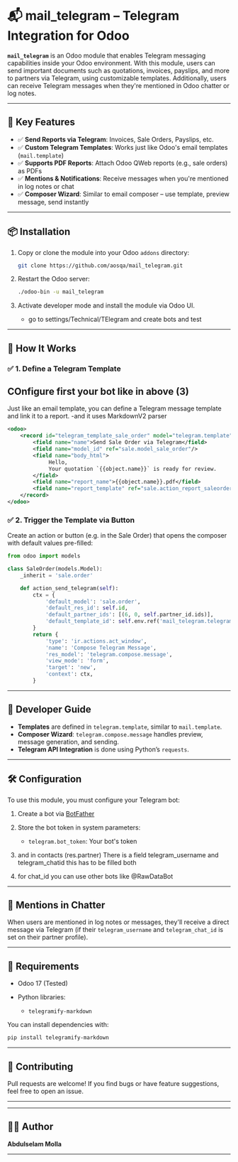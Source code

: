 # 📬 mail\_telegram – Telegram Integration for Odoo

**`mail_telegram`** is an Odoo module that enables Telegram messaging capabilities inside your Odoo environment. With this module, users can send important documents such as quotations, invoices, payslips, and more to partners via Telegram, using customizable templates. Additionally, users can receive Telegram messages when they're mentioned in Odoo chatter or log notes.

---

## 🚀 Key Features

* ✅ **Send Reports via Telegram**: Invoices, Sale Orders, Payslips, etc.
* ✅ **Custom Telegram Templates**: Works just like Odoo's email templates (`mail.template`)
* ✅ **Supports PDF Reports**: Attach Odoo QWeb reports (e.g., sale orders) as PDFs
* ✅ **Mentions & Notifications**: Receive messages when you're mentioned in log notes or chat
* ✅ **Composer Wizard**: Similar to email composer – use template, preview message, send instantly

---

## 📦 Installation

1. Copy or clone the module into your Odoo `addons` directory:

   ```bash
   git clone https://github.com/aosqa/mail_telegram.git
   ```

2. Restart the Odoo server:

   ```bash
   ./odoo-bin -u mail_telegram
   ```

3. Activate developer mode and install the module via Odoo UI.
     - go to settings/Technical/TElegram   and create bots and test

---

## 🧠 How It Works

### ✅ 1. Define a Telegram Template
  ## COnfigure first your bot like in above (3)

Just like an email template, you can define a Telegram message template and link it to a report.
-and it uses MarkdownV2 parser

```xml
<odoo>
    <record id="telegram_template_sale_order" model="telegram.template">
        <field name="name">Send Sale Order via Telegram</field>
        <field name="model_id" ref="sale.model_sale_order"/>
        <field name="body_html">
             Hello,  
             Your quotation `{{object.name}}` is ready for review.
        </field>
        <field name="report_name">{{object.name}}.pdf</field>
        <field name="report_template" ref="sale.action_report_saleorder"/>
    </record>
</odoo>
```

### ✅ 2. Trigger the Template via Button

Create an action or button (e.g. in the Sale Order) that opens the composer with default values pre-filled:

```python
from odoo import models

class SaleOrder(models.Model):
    _inherit = 'sale.order'

    def action_send_telegram(self):
        ctx = {
            'default_model': 'sale.order',
            'default_res_id': self.id,
            'default_partner_ids': [(6, 0, self.partner_id.ids)],
            'default_template_id': self.env.ref('mail_telegram.telegram_template_sale_order').id,
        }
        return {
            'type': 'ir.actions.act_window',
            'name': 'Compose Telegram Message',
            'res_model': 'telegram.compose.message',
            'view_mode': 'form',
            'target': 'new',
            'context': ctx,
        }
```

---

## 🧩 Developer Guide

* **Templates** are defined in `telegram.template`, similar to `mail.template`.
* **Composer Wizard**: `telegram.compose.message` handles preview, message generation, and sending.
* **Telegram API Integration** is done using Python’s `requests`.

---

## 🛠️ Configuration

To use this module, you must configure your Telegram bot:

1. Create a bot via [BotFather](https://t.me/botfather)
2. Store the bot token in system parameters:

   * `telegram.bot_token`: Your bot's token
3. and in contacts (res.partner) There is a field telegram_username and telegram_chatid  this has to be filled both
4. for chat_id you can use other bots like @RawDataBot

---

## 📨 Mentions in Chatter

When users are mentioned in log notes or messages, they'll receive a direct message via Telegram (if their `telegram_username` and `telegram_chat_id` is set on their partner profile).

---

## 👤 Requirements

* Odoo 17 (Tested)
* Python libraries:

  * `telegramify-markdown`

You can install dependencies with:

```bash
pip install telegramify-markdown
```

---



## 🤝 Contributing

Pull requests are welcome! If you find bugs or have feature suggestions, feel free to open an issue.

---



---

## 👨‍💻 Author

**Abdulselam Molla** 

---

